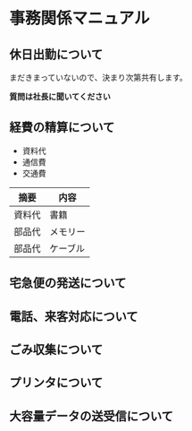 # 事務関係マニュアル
## 休日出勤について
まだきまっていないので、決まり次第共有します。

**質問は社長に聞いてください**

## 経費の精算について
- 資料代
- 通信費
- 交通費

|摘要|内容|
|--|--|
|資料代|書籍|
|部品代|メモリー|
|部品代|ケーブル|

## 宅急便の発送について
## 電話、来客対応について
## ごみ収集について
## プリンタについて
## 大容量データの送受信について